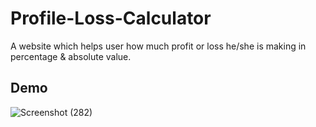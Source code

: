# Profile-Loss-Calculator
A website which helps user how much profit or loss he/she is making in percentage & absolute value.</br>
## Demo
 
![Screenshot (282)](https://user-images.githubusercontent.com/67150257/137690288-8009fc3d-0cc0-4b0f-a41f-d33d085cdf74.png)
